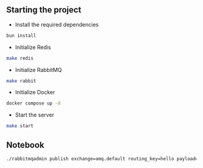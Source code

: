 ## Starting the project 

* Install the required dependencies

```bash
bun install
```

* Initialize Redis

```bash
make redis
```

* Initialize RabbitMQ

```bash
make rabbit
```

* Initialize Docker

```bash
docker compose up -d
```

* Start the server

```bash
make start
```

## Notebook

```bash
./rabbitmqadmin publish exchange=amq.default routing_key=hello payload='{"text":"Olá, esta é uma mensagem para o RabbitMQ!"}'
```
